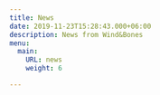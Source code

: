```yaml
---
title: News
date: 2019-11-23T15:28:43.000+06:00
description: News from Wind&Bones
menu:
  main:
    URL: news
    weight: 6

---
```

